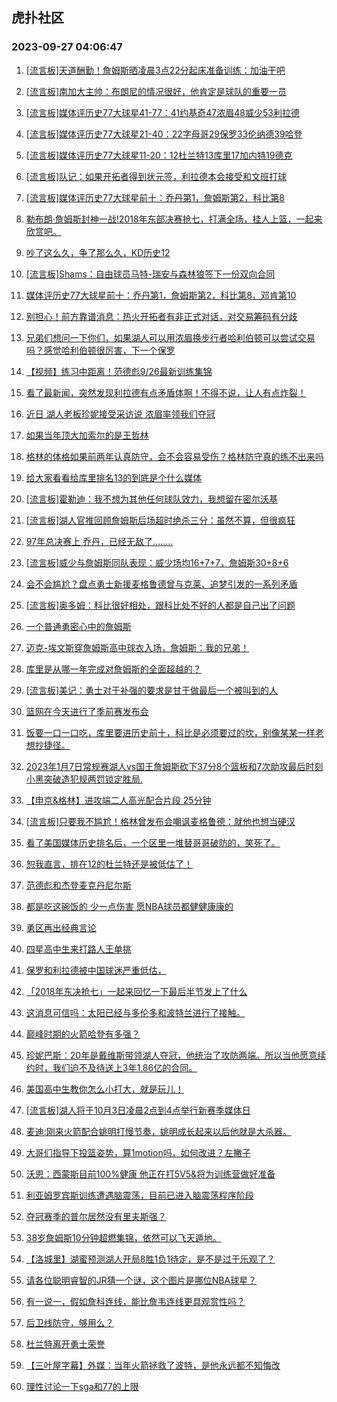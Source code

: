 ## 虎扑社区 
### 2023-09-27 04:06:47

1. [[流言板]天道酬勤！詹姆斯晒凌晨3点22分起床准备训练：加油干吧](https://bbs.hupu.com/62233332.html)

2. [[流言板]南加大主帅：布朗尼的情况很好，他肯定是球队的重要一员](https://bbs.hupu.com/62236032.html)

3. [[流言板]媒体评历史77大球星41-77：41约基奇47浓眉48威少53利拉德](https://bbs.hupu.com/62232860.html)

4. [[流言板]媒体评历史77大球星21-40：22字母哥29保罗33伦纳德39哈登](https://bbs.hupu.com/62232578.html)

5. [[流言板]媒体评历史77大球星11-20：12杜兰特13库里17加内特19德克](https://bbs.hupu.com/62232268.html)

6. [[流言板]队记：如果开拓者得到状元签，利拉德本会接受和文班打球](https://bbs.hupu.com/62235514.html)

7. [[流言板]媒体评历史77大球星前十：乔丹第1，詹姆斯第2，科比第8](https://bbs.hupu.com/62231100.html)

8. [勒布朗·詹姆斯封神一战!2018年东部决赛抢七，打满全场，挂人上篮，一起来欣赏吧。](https://bbs.hupu.com/62234785.html)

9. [吵了这么久，争了那么久，KD历史12](https://bbs.hupu.com/62237289.html)

10. [[流言板]Shams：自由球员马特-瑞安与森林狼签下一份双向合同](https://bbs.hupu.com/62235272.html)

11. [媒体评历史77大球星前十：乔丹第1，詹姆斯第2，科比第8，邓肯第10](https://bbs.hupu.com/62237172.html)

12. [别担心！前方靠谱消息：热火开拓者有非正式对话，对交易筹码有分歧](https://bbs.hupu.com/62237228.html)

13. [兄弟们想问一下你们，如果湖人可以用浓眉换步行者哈利伯顿可以尝试交易吗？感觉哈利伯顿很厉害，下一个保罗](https://bbs.hupu.com/62237341.html)

14. [【视频】练习中距离！范德彪9/26最新训练集锦](https://bbs.hupu.com/62237432.html)

15. [看了最新闻，突然发现利拉德有点矛盾体啊！不得不说，让人有点炸裂！](https://bbs.hupu.com/62237435.html)

16. [近日 湖人老板珍妮接受采访说 浓眉率领我们夺冠](https://bbs.hupu.com/62237108.html)

17. [如果当年顶大加索尔的是王哲林](https://bbs.hupu.com/62237157.html)

18. [格林的体格如果前两年认真防守，会不会容易受伤？格林防守真的练不出来吗](https://bbs.hupu.com/62232881.html)

19. [给大家看看给库里排名13的到底是个什么媒体](https://bbs.hupu.com/62236714.html)

20. [[流言板]霍勒迪：我不想为其他任何球队效力，我想留在密尔沃基](https://bbs.hupu.com/62235438.html)

21. [[流言板]湖人官推回顾詹姆斯后场超时绝杀三分：虽然不算，但很疯狂](https://bbs.hupu.com/62228734.html)

22. [97年总决赛上 乔丹，已经无敌了........](https://bbs.hupu.com/62228707.html)

23. [[流言板]威少与詹姆斯同队表现：威少场均16+7+7，詹姆斯30+8+6](https://bbs.hupu.com/62228448.html)

24. [会不会尴尬？盘点勇士新援麦格鲁德曾与克莱、追梦引发的一系列矛盾](https://bbs.hupu.com/62229699.html)

25. [[流言板]奥多姆：科比很好相处，跟科比处不好的人都是自己出了问题](https://bbs.hupu.com/62228339.html)

26. [一个普通勇密心中的詹姆斯](https://bbs.hupu.com/62235506.html)

27. [迈克-埃文斯穿詹姆斯高中球衣入场，詹姆斯：我的兄弟！](https://bbs.hupu.com/62230369.html)

28. [库里是从哪一年完成对詹姆斯的全面超越的？](https://bbs.hupu.com/62236150.html)

29. [[流言板]美记：勇士对于补强的要求是甘于做最后一个被叫到的人](https://bbs.hupu.com/62229472.html)

30. [篮网在今天进行了季前赛发布会](https://bbs.hupu.com/62236608.html)

31. [饭要一口一口吃，库里要进历史前十，科比是必须要过的坎，别像某某一样老想抄捷径。](https://bbs.hupu.com/62236100.html)

32. [2023年1月7日常规赛湖人vs国王詹姆斯砍下37分8个篮板和7次助攻最后时刻小黑突破造犯规两罚锁定胜局.](https://bbs.hupu.com/62236360.html)

33. [【申京&格林】进攻端二人高光配合片段 25分钟](https://bbs.hupu.com/62234336.html)

34. [[流言板]只要我不尴尬！格林曾发布会嘲讽麦格鲁德：就他也想当硬汉](https://bbs.hupu.com/62227846.html)

35. [看了美国媒体历史排名后，一个区里一堆替哥哥破防的，笑死了。](https://bbs.hupu.com/62236493.html)

36. [恕我直言，排在12的杜兰特还是被低估了！](https://bbs.hupu.com/62233609.html)

37. [范德彪和杰登麦克丹尼尔斯](https://bbs.hupu.com/62237027.html)

38. [都是吃这碗饭的  少一点伤害  愿NBA球员都健健康康的](https://bbs.hupu.com/62236844.html)

39. [勇区再出经典言论](https://bbs.hupu.com/62236346.html)

40. [四星高中生来打路人王单挑](https://bbs.hupu.com/62236593.html)

41. [保罗和利拉德被中国球迷严重低估，](https://bbs.hupu.com/62235944.html)

42. [「2018年东决抢七」一起来回忆一下最后半节发上了什么](https://bbs.hupu.com/62235639.html)

43. [这消息可信吗：太阳已经与多伦多和波特兰进行了接触。](https://bbs.hupu.com/62236724.html)

44. [巅峰时期的火箭哈登有多强？](https://bbs.hupu.com/62232527.html)

45. [珍妮巴斯：20年是戴维斯带领湖人夺冠，他统治了攻防两端。所以当他愿意续约时，我们迫不及待送上3年1.86亿的合同。](https://bbs.hupu.com/62230617.html)

46. [美国高中生教你怎么小打大，就是玩儿！](https://bbs.hupu.com/62235808.html)

47. [[流言板]湖人将于10月3日凌晨2点到4点举行新赛季媒体日](https://bbs.hupu.com/62227788.html)

48. [麦迪:刚来火箭配合姚明打慢节奏，姚明成长起来以后他就是大杀器。](https://bbs.hupu.com/62236314.html)

49. [大哥们指导下投篮姿势，算1motion吗，如何改进？左撇子](https://bbs.hupu.com/62236508.html)

50. [沃恩：西蒙斯目前100%健康 他正在打5V5&将为训练营做好准备](https://bbs.hupu.com/62236023.html)

51. [利亚姆罗宾斯训练遭遇脑震荡，目前已进入脑震荡程序阶段](https://bbs.hupu.com/62236511.html)

52. [夺冠赛季的普尔居然没有里夫斯强？](https://bbs.hupu.com/62236595.html)

53. [38岁詹姆斯10分钟超燃集锦，依然可以飞天遁地。](https://bbs.hupu.com/62234671.html)

54. [【洛城里】湖蜜预测湖人开局8胜1负1待定，是不是过于乐观了？](https://bbs.hupu.com/62236341.html)

55. [请各位聪明睿智的JR猜一个谜，这个图片是哪位NBA球星？](https://bbs.hupu.com/62236600.html)

56. [有一说一，假如詹科连线，能比詹韦连线更具观赏性吗？](https://bbs.hupu.com/62236173.html)

57. [后卫线防守，够用么？](https://bbs.hupu.com/62236171.html)

58. [杜兰特离开勇士荣誉](https://bbs.hupu.com/62233021.html)

59. [【三叶屋字幕】外媒：当年火箭拯救了波特，是他永远都不知悔改](https://bbs.hupu.com/62231986.html)

60. [理性讨论一下sga和77的上限](https://bbs.hupu.com/62236005.html)

